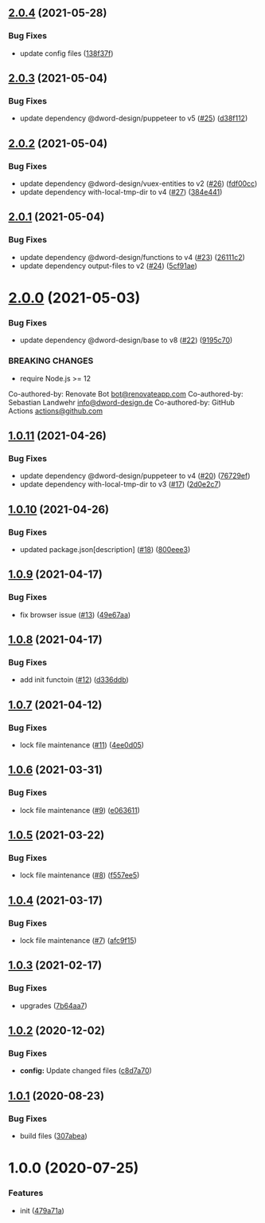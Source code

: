 ## [2.0.4](https://github.com/dword-design/vuex-entities-plugin-initial-data/compare/v2.0.3...v2.0.4) (2021-05-28)


### Bug Fixes

* update config files ([138f37f](https://github.com/dword-design/vuex-entities-plugin-initial-data/commit/138f37f95a6c93968e1b9203c27f01d10ee27a2e))

## [2.0.3](https://github.com/dword-design/vuex-entities-plugin-initial-data/compare/v2.0.2...v2.0.3) (2021-05-04)


### Bug Fixes

* update dependency @dword-design/puppeteer to v5 ([#25](https://github.com/dword-design/vuex-entities-plugin-initial-data/issues/25)) ([d38f112](https://github.com/dword-design/vuex-entities-plugin-initial-data/commit/d38f1125a2e14a349d0114f5bd08ce64bd9a302f))

## [2.0.2](https://github.com/dword-design/vuex-entities-plugin-initial-data/compare/v2.0.1...v2.0.2) (2021-05-04)


### Bug Fixes

* update dependency @dword-design/vuex-entities to v2 ([#26](https://github.com/dword-design/vuex-entities-plugin-initial-data/issues/26)) ([fdf00cc](https://github.com/dword-design/vuex-entities-plugin-initial-data/commit/fdf00ccf03a29dbc9972be398f2588aaa977ef92))
* update dependency with-local-tmp-dir to v4 ([#27](https://github.com/dword-design/vuex-entities-plugin-initial-data/issues/27)) ([384e441](https://github.com/dword-design/vuex-entities-plugin-initial-data/commit/384e4414267dc488106e5ede24cc94317fc3a414))

## [2.0.1](https://github.com/dword-design/vuex-entities-plugin-initial-data/compare/v2.0.0...v2.0.1) (2021-05-04)


### Bug Fixes

* update dependency @dword-design/functions to v4 ([#23](https://github.com/dword-design/vuex-entities-plugin-initial-data/issues/23)) ([26111c2](https://github.com/dword-design/vuex-entities-plugin-initial-data/commit/26111c2e9b7706c228abf371788112edc3365d00))
* update dependency output-files to v2 ([#24](https://github.com/dword-design/vuex-entities-plugin-initial-data/issues/24)) ([5cf91ae](https://github.com/dword-design/vuex-entities-plugin-initial-data/commit/5cf91aef16bad3d5985506fc1efd909e18617d87))

# [2.0.0](https://github.com/dword-design/vuex-entities-plugin-initial-data/compare/v1.0.11...v2.0.0) (2021-05-03)


### Bug Fixes

* update dependency @dword-design/base to v8 ([#22](https://github.com/dword-design/vuex-entities-plugin-initial-data/issues/22)) ([9195c70](https://github.com/dword-design/vuex-entities-plugin-initial-data/commit/9195c70ad0b33632957b19e729de0e405d3a72a4))


### BREAKING CHANGES

* require Node.js >= 12

Co-authored-by: Renovate Bot <bot@renovateapp.com>
Co-authored-by: Sebastian Landwehr <info@dword-design.de>
Co-authored-by: GitHub Actions <actions@github.com>

## [1.0.11](https://github.com/dword-design/vuex-entities-plugin-initial-data/compare/v1.0.10...v1.0.11) (2021-04-26)


### Bug Fixes

* update dependency @dword-design/puppeteer to v4 ([#20](https://github.com/dword-design/vuex-entities-plugin-initial-data/issues/20)) ([76729ef](https://github.com/dword-design/vuex-entities-plugin-initial-data/commit/76729ef032f6498b19b81fd461d88e8a740125d2))
* update dependency with-local-tmp-dir to v3 ([#17](https://github.com/dword-design/vuex-entities-plugin-initial-data/issues/17)) ([2d0e2c7](https://github.com/dword-design/vuex-entities-plugin-initial-data/commit/2d0e2c71217b46074060fd613f7e5f64ddd95cd5))

## [1.0.10](https://github.com/dword-design/vuex-entities-plugin-initial-data/compare/v1.0.9...v1.0.10) (2021-04-26)


### Bug Fixes

* updated package.json[description] ([#18](https://github.com/dword-design/vuex-entities-plugin-initial-data/issues/18)) ([800eee3](https://github.com/dword-design/vuex-entities-plugin-initial-data/commit/800eee3b665d138b81b85bf27cdce03e979c6d53))

## [1.0.9](https://github.com/dword-design/vuex-entities-plugin-initial-data/compare/v1.0.8...v1.0.9) (2021-04-17)


### Bug Fixes

* fix browser issue ([#13](https://github.com/dword-design/vuex-entities-plugin-initial-data/issues/13)) ([49e67aa](https://github.com/dword-design/vuex-entities-plugin-initial-data/commit/49e67aa41bbdd4f527ee6de28cac2c28874b44c8))

## [1.0.8](https://github.com/dword-design/vuex-entities-plugin-initial-data/compare/v1.0.7...v1.0.8) (2021-04-17)


### Bug Fixes

* add init functoin ([#12](https://github.com/dword-design/vuex-entities-plugin-initial-data/issues/12)) ([d336ddb](https://github.com/dword-design/vuex-entities-plugin-initial-data/commit/d336ddbc300236533b1ec256fe886f19c499a38e))

## [1.0.7](https://github.com/dword-design/vuex-entities-plugin-initial-data/compare/v1.0.6...v1.0.7) (2021-04-12)


### Bug Fixes

* lock file maintenance ([#11](https://github.com/dword-design/vuex-entities-plugin-initial-data/issues/11)) ([4ee0d05](https://github.com/dword-design/vuex-entities-plugin-initial-data/commit/4ee0d05ca6642343534c7b10227b74fbd4b7eab7))

## [1.0.6](https://github.com/dword-design/vuex-entities-plugin-initial-data/compare/v1.0.5...v1.0.6) (2021-03-31)


### Bug Fixes

* lock file maintenance ([#9](https://github.com/dword-design/vuex-entities-plugin-initial-data/issues/9)) ([e063611](https://github.com/dword-design/vuex-entities-plugin-initial-data/commit/e0636113eb87ba4728271cfe9386b3f8b9bb67f3))

## [1.0.5](https://github.com/dword-design/vuex-entities-plugin-initial-data/compare/v1.0.4...v1.0.5) (2021-03-22)


### Bug Fixes

* lock file maintenance ([#8](https://github.com/dword-design/vuex-entities-plugin-initial-data/issues/8)) ([f557ee5](https://github.com/dword-design/vuex-entities-plugin-initial-data/commit/f557ee5de618a3107db8d78658e6a55a99944b4c))

## [1.0.4](https://github.com/dword-design/vuex-entities-plugin-initial-data/compare/v1.0.3...v1.0.4) (2021-03-17)


### Bug Fixes

* lock file maintenance ([#7](https://github.com/dword-design/vuex-entities-plugin-initial-data/issues/7)) ([afc9f15](https://github.com/dword-design/vuex-entities-plugin-initial-data/commit/afc9f15cef64463581a4e3f48a2d125b3a5627bd))

## [1.0.3](https://github.com/dword-design/vuex-entities-plugin-initial-data/compare/v1.0.2...v1.0.3) (2021-02-17)


### Bug Fixes

* upgrades ([7b64aa7](https://github.com/dword-design/vuex-entities-plugin-initial-data/commit/7b64aa7d9ab8855677bb6842ad0b270b50a4e7f2))

## [1.0.2](https://github.com/dword-design/vuex-entities-plugin-initial-data/compare/v1.0.1...v1.0.2) (2020-12-02)


### Bug Fixes

* **config:** Update changed files ([c8d7a70](https://github.com/dword-design/vuex-entities-plugin-initial-data/commit/c8d7a708547b434416c08d8120fa4cb360cf5543))

## [1.0.1](https://github.com/dword-design/vuex-entities-plugin-initial-data/compare/v1.0.0...v1.0.1) (2020-08-23)


### Bug Fixes

* build files ([307abea](https://github.com/dword-design/vuex-entities-plugin-initial-data/commit/307abea8cb5034f9897c2a4ac76813063a3da650))

# 1.0.0 (2020-07-25)


### Features

* init ([479a71a](https://github.com/dword-design/vuex-entities-plugin-initial-data/commit/479a71a17dc4765eba1c514978a09ecda1b41a26))
